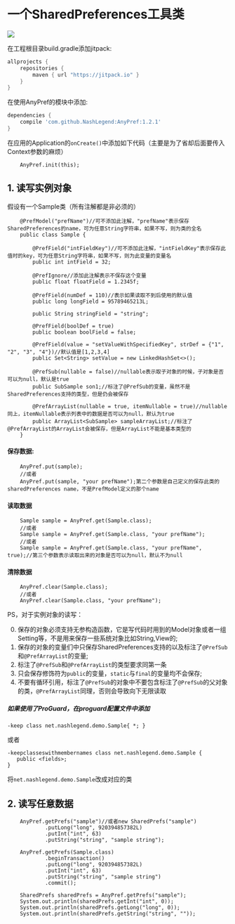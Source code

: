 # 一个SharedPreferences工具类

[![](https://jitpack.io/v/NashLegend/AnyPref.svg)](https://jitpack.io/#NashLegend/AnyPref)

在工程根目录build.gradle添加jitpack:
```gradle
allprojects {
    repositories {
        maven { url "https://jitpack.io" }
    }
}
```

在使用AnyPref的模块中添加:

```gradle
dependencies {
    compile 'com.github.NashLegend:AnyPref:1.2.1'
}
```

在应用的Application的```onCreate()```中添加如下代码（主要是为了省却后面要传入Context参数的麻烦）

```
    AnyPref.init(this);
```

## 1. 读写实例对象

假设有一个Sample类（所有注解都是非必须的）

```
    @PrefModel("prefName")//可不添加此注解，"prefName"表示保存SharedPreferences的name，可为任意String字符串，如果不写，则为类的全名
    public class Sample {
    
        @PrefField("intFieldKey")//可不添加此注解，"intFieldKey"表示保存此值时的key，可为任意String字符串，如果不写，则为此变量的变量名
        public int intField = 32;
        
        @PrefIgnore//添加此注解表示不保存这个变量
        public float floatField = 1.2345f;
        
        @PrefField(numDef = 110)//表示如果读取不到后使用的默认值
        public long longField = 95789465213L;
        
        public String stringField = "string";
        
        @PrefField(boolDef = true)
        public boolean boolField = false;
        
        @PrefField(value = "setValueWithSpecifiedKey", strDef = {"1", "2", "3", "4"})//默认值是[1,2,3,4]
        public Set<String> setValue = new LinkedHashSet<>(); 
        
        @PrefSub(nullable = false)//nullable表示取子对象的时候，子对象是否可以为null，默认是true
        public SubSample son1;//标注了@PrefSub的变量，虽然不是SharedPreferences支持的类型，但是仍会被保存
        
        @PrefArrayList(nullable = true, itemNullable = true)//nullable同上，itemNullable表示列表中的数据是否可以为null，默认为true
        public ArrayList<SubSample> sampleArrayList;//标注了@PrefArrayList的ArrayList会被保存，但是ArrayList不能是基本类型的
    }
```

#### 保存数据:
```
    AnyPref.put(sample);
    //或者
    AnyPref.put(sample, "your prefName");第二个参数是自己定义的保存此类的sharedPreferences name，不是PrefModel定义的那个name
```

#### 读取数据
```
    Sample sample = AnyPref.get(Sample.class);
    //或者
    Sample sample = AnyPref.get(Sample.class, "your prefName");
    //或者
    Sample sample = AnyPref.get(Sample.class, "your prefName", true);//第三个参数表示读取出来的对象是否可以为null，默认不为null
```

#### 清除数据
```
    AnyPref.clear(Sample.class);
    //或者
    AnyPref.clear(Sample.class, "your prefName");
```


PS，对于实例对象的读写：

0. 保存的对象必须支持无参构造函数，它是写代码时用到的Model对象或者一组Setting等，不是用来保存一些系统对象比如String,View的;
1. 保存的对象的变量们中只保存SharedPreferences支持的以及标注了```@PrefSub```和```@PrefArrayList```的变量;
2. 标注了```@PrefSub```和```@PrefArrayList```的类型要求同第一条
3. 只会保存修饰符为```public```的变量，```static```与```final```的变量均不会保存;
4. 不要有循环引用，标注了```@PrefSub```的对象中不要包含标注了```@PrefSub```的父对象的类，```@PrefArrayList```同理，否则会导致向下无限读取

##### 如果使用了ProGuard，在proguard配置文件中添加

```
-keep class net.nashlegend.demo.Sample{ *; }
```
或者
```
-keepclasseswithmembernames class net.nashlegend.demo.Sample {
   public <fields>;
}
```

将```net.nashlegend.demo.Sample```改成对应的类

## 2. 读写任意数据

```
    AnyPref.getPrefs("sample")//或者new SharedPrefs("sample")
            .putLong("long", 920394857382L)
            .putInt("int", 63)
            .putString("string", "sample string");

    AnyPref.getPrefs(Sample.class)
            .beginTransaction()
            .putLong("long", 920394857382L)
            .putInt("int", 63)
            .putString("string", "sample string")
            .commit();

    SharedPrefs sharedPrefs = AnyPref.getPrefs("sample");
    System.out.println(sharedPrefs.getInt("int", 0));
    System.out.println(sharedPrefs.getLong("long", 0));
    System.out.println(sharedPrefs.getString("string", ""));
```
